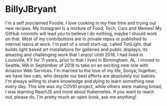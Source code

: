 # BillyJBryant

I'm a self proclaimed Foodie, I love cooking in my free time and trying out new recipes. My Instagram is a mixture of Food, Tech, Cars and Memes! My GitHub commits will lead you to believe I do nothing, maybe I should work on that. Most of my contributions are in private repos or published to internal repos at work. I'm part of a small start-up, called TotiLight, that builds light based art installations for galleries and public displays, its amazing and challenging work that I enjoy! Until 2018, I had lived in Louisville, KY for 11 years, prior to that I lived in Birmingham, AL. I moved to Seattle, WA in September of 2018 to take on an exciting new role with Amazon Web Services. I'm married to the love of my life, Sonya; together, we have two cats, who despite our best efforts are absolutely our babies. I'm always willing to share knowledge and dying to learn something new every day. This site was my COVID project, while others were making bread, I was learning ReactJS and more about Kubernetes. If you want to reach out, please do, I'm pretty much an open book, ask me anything!

